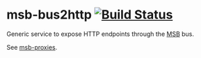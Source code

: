 # msb-bus2http [![Build Status](https://travis-ci.org/tcdl/msb-bus2http.svg)](https://travis-ci.org/tcdl/msb-bus2http)
Generic service to expose HTTP endpoints through the [MSB](https://github.com/tcdl/msb) bus.

See [msb-proxies](https://github.com/tcdl/msb-proxies).
